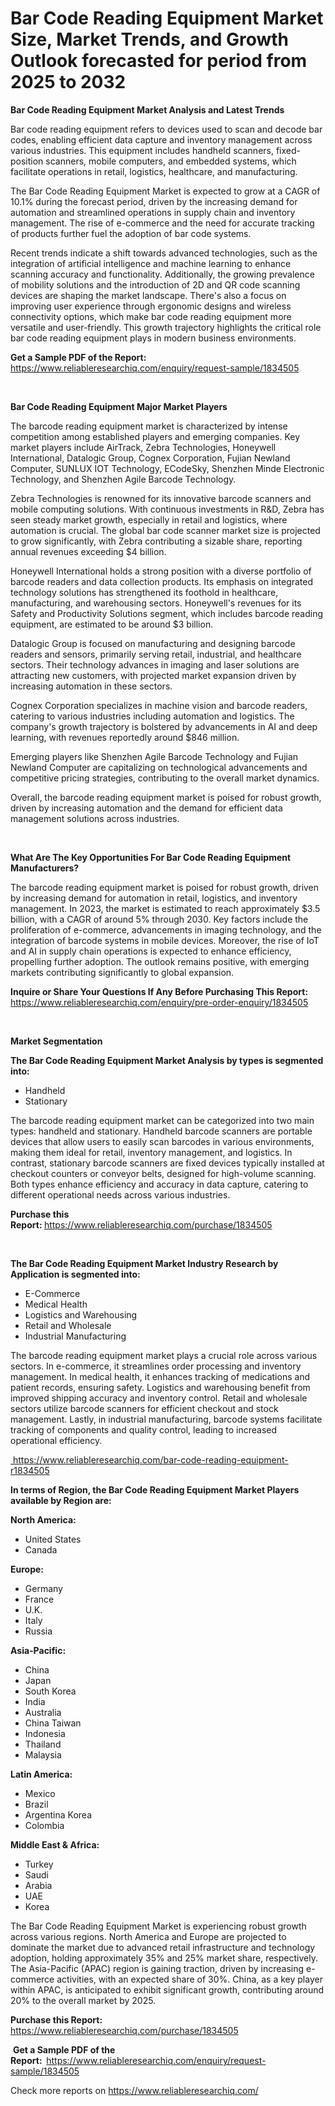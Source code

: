 <p><h1>Bar Code Reading Equipment Market Size, Market Trends, and Growth Outlook forecasted for period from 2025 to 2032</h1></p><p><strong>Bar Code Reading Equipment Market Analysis and Latest Trends</strong></p>
<p><p>Bar code reading equipment refers to devices used to scan and decode bar codes, enabling efficient data capture and inventory management across various industries. This equipment includes handheld scanners, fixed-position scanners, mobile computers, and embedded systems, which facilitate operations in retail, logistics, healthcare, and manufacturing.</p><p>The Bar Code Reading Equipment Market is expected to grow at a CAGR of 10.1% during the forecast period, driven by the increasing demand for automation and streamlined operations in supply chain and inventory management. The rise of e-commerce and the need for accurate tracking of products further fuel the adoption of bar code systems. </p><p>Recent trends indicate a shift towards advanced technologies, such as the integration of artificial intelligence and machine learning to enhance scanning accuracy and functionality. Additionally, the growing prevalence of mobility solutions and the introduction of 2D and QR code scanning devices are shaping the market landscape. There's also a focus on improving user experience through ergonomic designs and wireless connectivity options, which make bar code reading equipment more versatile and user-friendly. This growth trajectory highlights the critical role bar code reading equipment plays in modern business environments.</p></p>
<p><strong>Get a Sample PDF of the Report:&nbsp;</strong> <a href="https://www.reliableresearchiq.com/enquiry/request-sample/1834505?utm_campaign=1082&utm_medium=2&utm_source=Github&utm_content=ia&utm_term=28022025&utm_id=bar-code-reading-equipment">https://www.reliableresearchiq.com/enquiry/request-sample/1834505</a></p>
<p>&nbsp;</p>
<p><strong>Bar Code Reading Equipment Major Market Players</strong></p>
<p><p>The barcode reading equipment market is characterized by intense competition among established players and emerging companies. Key market players include AirTrack, Zebra Technologies, Honeywell International, Datalogic Group, Cognex Corporation, Fujian Newland Computer, SUNLUX IOT Technology, ECodeSky, Shenzhen Minde Electronic Technology, and Shenzhen Agile Barcode Technology.</p><p>Zebra Technologies is renowned for its innovative barcode scanners and mobile computing solutions. With continuous investments in R&D, Zebra has seen steady market growth, especially in retail and logistics, where automation is crucial. The global bar code scanner market size is projected to grow significantly, with Zebra contributing a sizable share, reporting annual revenues exceeding $4 billion.</p><p>Honeywell International holds a strong position with a diverse portfolio of barcode readers and data collection products. Its emphasis on integrated technology solutions has strengthened its foothold in healthcare, manufacturing, and warehousing sectors. Honeywell's revenues for its Safety and Productivity Solutions segment, which includes barcode reading equipment, are estimated to be around $3 billion.</p><p>Datalogic Group is focused on manufacturing and designing barcode readers and sensors, primarily serving retail, industrial, and healthcare sectors. Their technology advances in imaging and laser solutions are attracting new customers, with projected market expansion driven by increasing automation in these sectors.</p><p>Cognex Corporation specializes in machine vision and barcode readers, catering to various industries including automation and logistics. The company's growth trajectory is bolstered by advancements in AI and deep learning, with revenues reportedly around $846 million.</p><p>Emerging players like Shenzhen Agile Barcode Technology and Fujian Newland Computer are capitalizing on technological advancements and competitive pricing strategies, contributing to the overall market dynamics.</p><p>Overall, the barcode reading equipment market is poised for robust growth, driven by increasing automation and the demand for efficient data management solutions across industries.</p></p>
<p>&nbsp;</p>
<p><strong>What Are The Key Opportunities For Bar Code Reading Equipment Manufacturers?</strong></p>
<p><p>The barcode reading equipment market is poised for robust growth, driven by increasing demand for automation in retail, logistics, and inventory management. In 2023, the market is estimated to reach approximately $3.5 billion, with a CAGR of around 5% through 2030. Key factors include the proliferation of e-commerce, advancements in imaging technology, and the integration of barcode systems in mobile devices. Moreover, the rise of IoT and AI in supply chain operations is expected to enhance efficiency, propelling further adoption. The outlook remains positive, with emerging markets contributing significantly to global expansion.</p></p>
<p><strong>Inquire or Share Your Questions If Any Before Purchasing This Report:</strong> <a href="https://www.reliableresearchiq.com/enquiry/pre-order-enquiry/1834505?utm_campaign=1082&utm_medium=2&utm_source=Github&utm_content=ia&utm_term=28022025&utm_id=bar-code-reading-equipment">https://www.reliableresearchiq.com/enquiry/pre-order-enquiry/1834505</a></p>
<p>&nbsp;</p>
<p><strong>Market Segmentation</strong></p>
<p><strong>The Bar Code Reading Equipment Market Analysis by types is segmented into:</strong></p>
<p><ul><li>Handheld</li><li>Stationary</li></ul></p>
<p><p>The barcode reading equipment market can be categorized into two main types: handheld and stationary. Handheld barcode scanners are portable devices that allow users to easily scan barcodes in various environments, making them ideal for retail, inventory management, and logistics. In contrast, stationary barcode scanners are fixed devices typically installed at checkout counters or conveyor belts, designed for high-volume scanning. Both types enhance efficiency and accuracy in data capture, catering to different operational needs across various industries.</p></p>
<p><strong>Purchase this Report:&nbsp;</strong><a href="https://www.reliableresearchiq.com/purchase/1834505?utm_campaign=1082&utm_medium=2&utm_source=Github&utm_content=ia&utm_term=28022025&utm_id=bar-code-reading-equipment">https://www.reliableresearchiq.com/purchase/1834505</a></p>
<p>&nbsp;</p>
<p><strong>The Bar Code Reading Equipment Market Industry Research by Application is segmented into:</strong></p>
<p><ul><li>E-Commerce</li><li>Medical Health</li><li>Logistics and Warehousing</li><li>Retail and Wholesale</li><li>Industrial Manufacturing</li></ul></p>
<p><p>The barcode reading equipment market plays a crucial role across various sectors. In e-commerce, it streamlines order processing and inventory management. In medical health, it enhances tracking of medications and patient records, ensuring safety. Logistics and warehousing benefit from improved shipping accuracy and inventory control. Retail and wholesale sectors utilize barcode scanners for efficient checkout and stock management. Lastly, in industrial manufacturing, barcode systems facilitate tracking of components and quality control, leading to increased operational efficiency.</p></p>
<p><a href="https://www.reliableresearchiq.com/bar-code-reading-equipment-r1834505?utm_campaign=1082&utm_medium=2&utm_source=Github&utm_content=ia&utm_term=28022025&utm_id=bar-code-reading-equipment">&nbsp;https://www.reliableresearchiq.com/bar-code-reading-equipment-r1834505</a></p>
<p><strong>In terms of Region, the Bar Code Reading Equipment Market Players available by Region are:</strong></p>
<p>
    <p> <strong> North America: </strong>
        <ul>
            <li>United States</li>
            <li>Canada</li>
        </ul>
        </p> 
    <p> <strong> Europe: </strong>
        <ul>
            <li>Germany</li>
            <li>France</li>
            <li>U.K.</li>
            <li>Italy</li>
            <li>Russia</li>
        </ul>
        </p> 
    <p> <strong> Asia-Pacific: </strong>
        <ul>
            <li>China</li>
            <li>Japan</li>
            <li>South Korea</li>
            <li>India</li>
            <li>Australia</li>
            <li>China Taiwan</li>
            <li>Indonesia</li>
            <li>Thailand</li>
            <li>Malaysia</li>
        </ul>
        </p> 
    <p> <strong> Latin America: </strong>
        <ul>
            <li>Mexico</li>
            <li>Brazil</li>
            <li>Argentina Korea</li>
            <li>Colombia</li>
        </ul>
        </p> 
    <p> <strong> Middle East & Africa: </strong>
        <ul>
            <li>Turkey</li>
            <li>Saudi</li>
            <li>Arabia</li>
            <li>UAE</li>
            <li>Korea</li>
        </ul>
    </p>
    </p>
<p><p>The Bar Code Reading Equipment Market is experiencing robust growth across various regions. North America and Europe are projected to dominate the market due to advanced retail infrastructure and technology adoption, holding approximately 35% and 25% market share, respectively. The Asia-Pacific (APAC) region is gaining traction, driven by increasing e-commerce activities, with an expected share of 30%. China, as a key player within APAC, is anticipated to exhibit significant growth, contributing around 20% to the overall market by 2025.</p></p>
<p><strong>Purchase this Report: </strong><a href="https://www.reliableresearchiq.com/purchase/1834505?utm_campaign=1082&utm_medium=2&utm_source=Github&utm_content=ia&utm_term=28022025&utm_id=bar-code-reading-equipment">https://www.reliableresearchiq.com/purchase/1834505</a></p>
<p>&nbsp;<strong>Get a Sample PDF of the Report:&nbsp;&nbsp;</strong><a href="https://www.reliableresearchiq.com/enquiry/request-sample/1834505?utm_campaign=1082&utm_medium=2&utm_source=Github&utm_content=ia&utm_term=28022025&utm_id=bar-code-reading-equipment">https://www.reliableresearchiq.com/enquiry/request-sample/1834505</a></p>
<p><strong></strong></p>
<p>Check more reports on <a href="https://www.reliableresearchiq.com/?utm_campaign=1082&utm_medium=2&utm_source=Github&utm_content=ia&utm_term=28022025&utm_id=bar-code-reading-equipment">https://www.reliableresearchiq.com/</a></p>